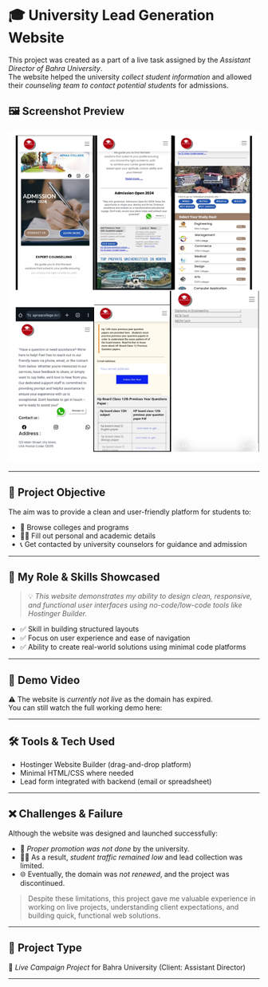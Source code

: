 # 🎓 University Lead Generation Website

This project was created as a part of a live task assigned by the *Assistant Director of Bahra University*.  
The website helped the university *collect student information* and allowed their *counseling team to contact potential students* for admissions.
## 🖼️ Screenshot Preview

![Website Screenshot](webshot.PNG)

---

## 🎯 Project Objective

The aim was to provide a clean and user-friendly platform for students to:

- 🏫 Browse colleges and programs
- 🧑‍🎓 Fill out personal and academic details
- 📞 Get contacted by university counselors for guidance and admission

---

## 🧠 My Role & Skills Showcased

> 💡 *This website demonstrates my ability to design clean, responsive, and functional user interfaces using no-code/low-code tools like Hostinger Builder.*

- ✅ Skill in building structured layouts
- ✅ Focus on user experience and ease of navigation
- ✅ Ability to create real-world solutions using minimal code platforms

---

## 🎥 Demo Video

⚠️ The website is *currently not live* as the domain has expired.  
You can still watch the full working demo here:

---

## 🛠️ Tools & Tech Used

- Hostinger Website Builder (drag-and-drop platform)
- Minimal HTML/CSS where needed
- Lead form integrated with backend (email or spreadsheet)

---

## ❌ Challenges & Failure

Although the website was designed and launched successfully:

- 🔕 *Proper promotion was not done* by the university.
- 🧑‍🎓 As a result, *student traffic remained low* and lead collection was limited.
- 🌐 Eventually, the domain was *not renewed*, and the project was discontinued.

> Despite these limitations, this project gave me valuable experience in working on live projects, understanding client expectations, and building quick, functional web solutions.

---

## 📌 Project Type

🎯 *Live Campaign Project* for Bahra University (Client: Assistant Director)

---
